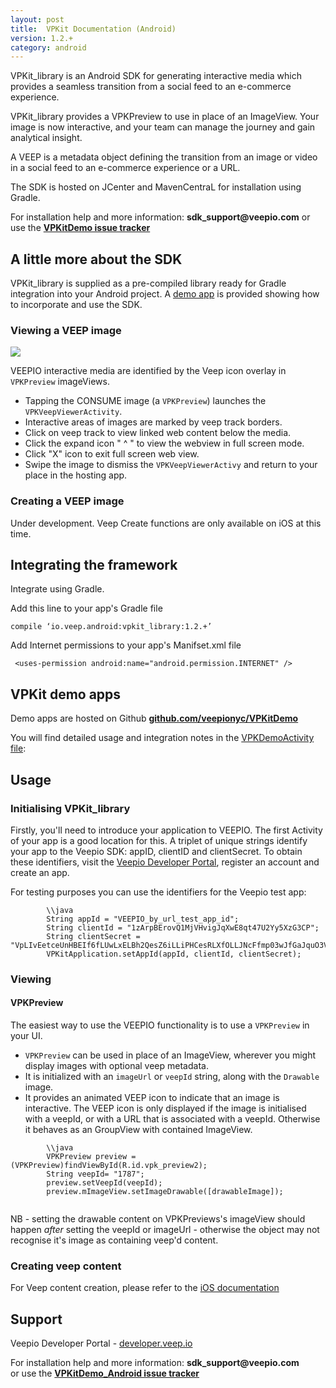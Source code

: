 ```yaml
---
layout: post
title:  VPKit Documentation (Android)
version: 1.2.+
category: android
---
```


VPKit_library is an Android SDK for generating interactive media which provides a seamless transition from a social feed to an e-commerce experience.

VPKit_library provides a VPKPreview to use in place of an ImageView. Your image is now interactive, and your team can manage the journey and gain analytical insight.

A VEEP is a metadata object defining the transition from an image or video in a social feed to an e-commerce experience or a URL.

The SDK is hosted on JCenter and MavenCentraL for installation using Gradle.

For installation help and more information: __sdk_support@veepio.com__ or use the __[VPKitDemo issue tracker](https://github.com/veepionyc/VPKitDemo_Android/issues)__



## A little more about the SDK

VPKit_library is supplied as a pre-compiled library ready for Gradle integration into your Android project. A [demo app](https://github.com/veepionyc/VPKitDemo_Android) is provided  showing how to incorporate and use the SDK.

### Viewing a VEEP image
![](../assets/img/consume.jpg)

VEEPIO interactive media are identified by the Veep icon overlay in `VPKPreview` imageViews.

- Tapping the CONSUME image (a `VPKPreview`) launches the `VPKVeepViewerActivity`.
- Interactive areas of images are marked by veep track borders.
- Click on veep track to view linked web content below the media.
- Click the expand icon " ^ " to view the webview in full screen mode.
- Click "X" icon to exit full screen web view.
- Swipe the image to dismiss the `VPKVeepViewerActivy` and return to your place in the hosting app.


### Creating a VEEP image

Under development. Veep Create functions are only available on iOS at this time. 



## Integrating the framework

Integrate using Gradle. 

Add this line to your app's Gradle file

`compile ‘io.veep.android:vpkit_library:1.2.+’`


Add Internet permissions to your app's Manifset.xml file

     <uses-permission android:name="android.permission.INTERNET" />     


## VPKit demo apps


Demo apps are hosted on Github
__[github.com/veepionyc/VPKitDemo](http://www.github.com/veepionyc/VPKitDemo_Android)__

You will find detailed usage and integration notes in the [VPKDemoActivity file](https://github.com/veepionyc/VPKitDemo_Android/blob/master/VPKitDemo/vpkit_demo_view/src/main/java/io/veep/android/vpkitdemo/VPKitDemoActivity.java):



## Usage

### Initialising VPKit_library

Firstly, you'll need to introduce your application to VEEPIO. The first Activity of your app is a good location for this. A triplet of unique strings identify your app to the Veepio SDK: appID, clientID and clientSecret. To obtain these identifiers, visit the [Veepio Developer Portal](https://developer.veep.io), register an account and create an app. 

For testing purposes you can use the identifiers for the Veepio test app:

```     
        \\java
        String appId = "VEEPIO_by_url_test_app_id";
        String clientId = "1zArpBErovQ1MjVHvigJqXwE8qt47U2Yy5XzG3CP";
        String clientSecret = "VpLIvEetceUnHBEIf6fLUwLxELBh2QesZ6iLLiPHCesRLXfOLLJNcFfmp03wJfGaJquO3V8KqHjtvzlufuXfWWgcpWVw9wxfBJNYdZh96JHV5hk44dJbqiCqplrKcSml";
        VPKitApplication.setAppId(appId, clientId, clientSecret);
```



### Viewing

#### VPKPreview

The easiest way to use the VEEPIO functionality is to use a `VPKPreview` in your UI.  
- `VPKPreview` can be used in place of an ImageView, wherever you might display images with optional veep metadata.  
- It is initialized with an `imageUrl` or `veepId` string, along with the `Drawable` image.  
- It provides an animated VEEP icon to indicate that an image is interactive. The VEEP icon is only displayed if the image is initialised with a veepId, or with a URL that is associated with a veepId. Otherwise it behaves as an GroupView with contained ImageView.


```
        \\java
        VPKPreview preview = (VPKPreview)findViewById(R.id.vpk_preview2);
        String veepId= "1787";  
        preview.setVeepId(veepId);
        preview.mImageView.setImageDrawable([drawableImage]);
              
```

NB - setting the drawable content on VPKPreviews's imageView should happen _after_ setting the veepId or imageUrl - otherwise the object may not recognise it's image as containing veep'd content.



### Creating veep content

For Veep content creation, please refer to the [iOS documentation](https://veepionyc.github.io)
 
 

## Support

Veepio Developer Portal - [developer.veep.io](https://developer.veep.io)  

For installation help and more information: __sdk_support@veepio.com__   
or use the __[VPKitDemo_Android issue tracker](https://github.com/veepionyc/VPKitDemo_Android/issues)__





